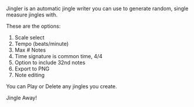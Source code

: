 Jingler is an automatic jingle writer you can use to generate random, single measure jingles with.

These are the options:
1. Scale select
2. Tempo (beats/minute)
3. Max # Notes
4. Time signature is common time, 4/4
5. Option to include 32nd notes
6. Export to PNG
7. Note editing

You can Play or Delete any jingles you create.

Jingle Away!
